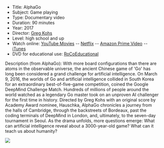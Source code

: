 * Title: AlphaGo
* Subject: Game playing
* Type: Documentary video
* Duration: 90 minutes
* Year: 2017
* Director: [Greg Kohs](https://www.imdb.com/name/nm0463473/?ref_=tt_ov_dr)
* Level: high school and up
* Watch online: [YouTube Movies](https://www.youtube.com/watch?v=ylEPiSy4SBE&has_verified=1) -- [Netflix](https://www.netflix.com/title/80190844) -- [Amazon Prime Video](https://www.amazon.com/dp/B077K9XY43) -- [iTunes](https://itunes.apple.com/us/movie/alphago/id1314940703)
* DVD for educational use: [RoCoEducational](http://www.rocoeducational.com/alphago)

Description (from AlphaGo): With more board configurations than there are atoms in the observable universe, the ancient Chinese game of 'Go' has long been considered a grand challenge for artificial intelligence. On March 9, 2016, the worlds of Go and artificial intelligence collided in South Korea for an extraordinary best-of-five-game competition, coined the Google DeepMind Challenge Match. Hundreds of millions of people around the world watched as a legendary Go master took on an unproven AI challenger for the first time in history. Directed by Greg Kohs with an original score by Academy Award nominee, Hauschka, AlphaGo chronicles a journey from the halls of Cambridge, through the backstreets of Bordeaux, past the coding terminals of DeepMind in London, and, ultimately, to the seven-day tournament in Seoul. As the drama unfolds, more questions emerge: What can artificial intelligence reveal about a 3000-year-old game? What can it teach us about humanity?

![](https://github.com/touretzkyds/ai4k12/raw/master/images/alphago.jpg)
